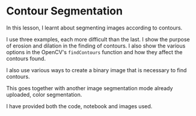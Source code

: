 # Contour Segmentation
In this lesson, I learnt about segmenting images according to contours.

I use three examples, each more difficult than the last. I show the purpose of erosion and dilation in the finding of contours. I also show the various options in the
OpenCV's `findContours` function and how they affect the contours found.

I also use various ways to create a binary image that is necessary to find contours.

This goes together with another image segmentation mode already uploaded, color segmentation.

I have provided both the code, notebook and images used.
